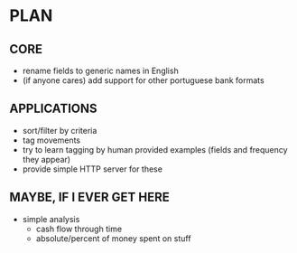 # PLAN

## CORE

* rename fields to generic names in English
* (if anyone cares) add support for other portuguese bank formats


## APPLICATIONS

* sort/filter by criteria
* tag movements
* try to learn tagging by human provided examples (fields and frequency they appear)
* provide simple HTTP server for these


## MAYBE, IF I EVER GET HERE

* simple analysis
    * cash flow through time
    * absolute/percent of money spent on stuff
